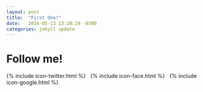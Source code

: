 ```yaml
---
layout: post
title:  "First One!"
date:   2016-05-13 13:20:29 -0300
categories: jekyll update
---
```


# Follow me!

{% include icon-twitter.html %} &nbsp; {% include icon-face.html %} &nbsp; {% include icon-google.html %}